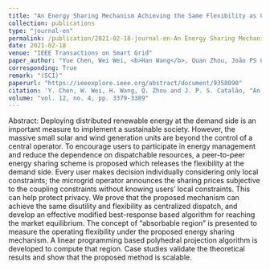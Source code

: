 ```yaml
---
title: "An Energy Sharing Mechanism Achieving the Same Flexibility as Centralized Dispatch"
collection: publications
type: "journal-en"
permalink: /publication/2021-02-18-journal-en-An Energy Sharing Mechanism Achieving the Same Flexibility as Centralized Dispatch
date: 2021-02-18
venue: "IEEE Transactions on Smart Grid"
paper_author: "Yue Chen, Wei Wei, <b>Han Wang</b>, Quan Zhou, João PS Catalão"
corresponding: True
remark: "(SCI)"
paperurl: "https://ieeexplore.ieee.org/abstract/document/9358090"
citation: 'Y. Chen, W. Wei, H. Wang, Q. Zhou and J. P. S. Catalão, "An Energy Sharing Mechanism Achieving the Same Flexibility as Centralized Dispatch," <i>IEEE Transactions on Smart Grid</i>, vol. 12, no. 4, pp. 3379-3389, 2021.'
volume: "vol. 12, no. 4, pp. 3379-3389"
---
```



Abstract:
Deploying distributed renewable energy at the demand side is an important measure to implement a sustainable society. However, the massive small solar and wind generation units are beyond the control of a central operator. To encourage users to participate in energy management and reduce the dependence on dispatchable resources, a peer-to-peer energy sharing scheme is proposed which releases the flexibility at the demand side. Every user makes decision individually considering only local constraints; the microgrid operator announces the sharing prices subjective to the coupling constraints without knowing users’ local constraints. This can help protect privacy. We prove that the proposed mechanism can achieve the same disutility and flexibility as centralized dispatch, and develop an effective modified best-response based algorithm for reaching the market equilibrium. The concept of “absorbable region” is presented to measure the operating flexibility under the proposed energy sharing mechanism. A linear programming based polyhedral projection algorithm is developed to compute that region. Case studies validate the theoretical results and show that the proposed method is scalable.
